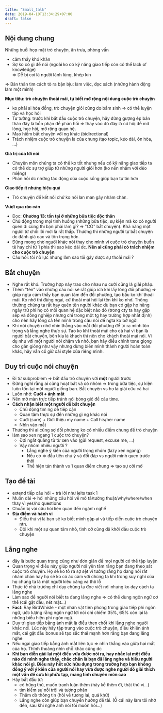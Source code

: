 ```yaml
---
title: "Small_talk"
date: 2019-04-10T13:34:29+07:00
draft: false
---
```


## **Nội dung chung**

Những buổi họp mặt trò chuyện, ăn trưa, phỏng vấn  
- cảm thấy khó khăn  
- Sợ ko có gì để nói (ngoài ko có kỹ năng giao tiếp còn có thể lack of knowledge)  
=> Dễ bị coi là người lãnh lùng, khép kín  

=> Bản thân tìm cách tỏ ra bận bịu: làm việc, đọc sách (những hành động làm một mình)  

**Mục tiêu: trò chuyện thoải mái, tự biết mở rộng nội dung cuộc trò chuyện**  
- ko phải ai hòa đồng, trò chuyện giỏi cũng do bẩm sinh => có thể luyện tập và học hỏi  
- Tư tưởng: trước khi bắt đầu cuộc trò chuyện, hãy đừng gượng ép bản thân đây là bổn phận để phản hồi => thay vào đó đây là cơ hôị để mở lòng, học hỏi, mở rộng quan hệ.  
- Mạo hiểm bắt chuyện với ng khác (bidirectional)  
- Trách nhiệm cuộc trò chuyện là của chung (tạo topic, kéo dài, ôn hòa, ...)  
  
**Giá trị của lời nói**  
- Chuyên môn chúng ta có thể ko tốt nhưng nếu có kỹ năng giao tiếp ta có thể dc sự trợ giúp từ những người giỏi hơn (ko nên nhầm với dẻo miệng)  
- Phản hồi dc những tác động của cuộc sống giúp bạn tự tin hơn  
 
**Giao tiếp ít nhưng hiệu quả**
- Trò chuyện để kết nối chứ ko nói lan man gây nhàm chán.  

**Vượt qua rào cản**  
- Đọc: **Chương 13: tồn tại ở những bữa tiệc độc thân**  
- Chủ động trong mọi tình huống (những bữa tiệc, sự kiện mà ko có người quen đi cùng thì bạn phải làm gì? => "CỐ" bắt chuyện). Khả năng một người từ chối lời mời là rất thấp. Thường thì những người tự bắt chuyện dc đánh giá cao và tôn trọng hơn.  
- Đừng mong chờ người khác nói thay cho mình vì cuộc trò chuyện buồn tẽ hay chỉ từ 1 phía thì sao kéo dài dc. **Nên ai cũng phải có trách nhiệm cho cuộc trò chuyện**  
- Câu hỏi: tôi nỗ lực nhưng làm sao tồi gây được sự thoải mái ?  

## **Bắt chuyện**  
- Nghe rất khó. Trường hợp này trao cho nhau nụ cười cũng là giải pháp.  
- Thêm "tên" vào những câu nói sẽ rất giúp ích khi lấy lòng đối phương => giúp ngta cảm thấy bạn quan tâm đến đối phương, tạo bầu ko khí thoải mái. Ko nhớ thì đừng ngại, cứ thoải mái hỏi lại tên khi ko nhớ.  Thông thường chúng ta rất hay quên tên người khác dù bạn có gặp họ hằng ngày trừ phi họ có mối quan hệ đặc biệt nào đó (trong cty ta hay gặp sếp và đồng nghiệp nhưng chỉ trong một tg hay trường hợp nhất định) cho nên hãy lồng cả tên mình trong câu nói để ngta ko bỡ ngỡ.  
- Khi nói chuyện nhớ nhìn thẳng vào mắt đối phương để tỏ ra mình tôn trọng và lắng nghe thực sự. Tạo ko khí thoải mái cho cả hai vì bạn là người bắt chuyện, bên kia là khách thì nên cho khách thoải mái nói. Vi dụ như với một người nói chậm và nhỏ. bạn hãy điều chỉnh tone giọng cho gần giống như vậy nhưng đừng biến mình thành người hoàn toàn khác, hãy vẫn cố giữ cái style của riêng mình.  
  
## **Duy trì cuộc nói chuyện**  
- Đi từ subproblem => bắt đầu trò chuyện với **một** người trước  
- Đừng nghĩ rằng ai cũng hoạt bát và có nhóm => trong bữa tiệc, sự kiện luôn tồn tại một người giống bạn. Bắt chuyện vs họ là giải cứu cả hai  
- Luôn nhớ: **Cười + ánh mắt**  
- Nên mở màn trực tiếp tránh nói bóng gió để câu time.  
- **Cách nhận biết một người dễ bắt chuyện** 
  - Chủ động tìm ng dễ tiếp cận  
  - Quan tâm thực sự đến những gì ng khác nói  
  - Cười (sure) + Giới thiệu my name + Call his/her name  
  - Nhìn vào mắt  
- Thường thì ai cũng sợ đối phương ko có nhiều điểm chung để trò chuyện  
- làm sao xen ngang 1 cuộc trò chuyện?  
  - Đợi ngắt quãng từ từ xen vào (gửi request, excuse me, ...)  
  - Vậy nhóm nhiều người ?  
    - Lắng nghe ý kiến của người trong nhóm  (lazy xen ngang)
    - Nếu có => đầu tiên chú ý và đối đáp vs người mình quen trước thôi  
    - Thể hiện tán thành vs 1 quan điểm chung => tạo sự cởi mở  

## **Tạo đề tài**  
- extend tiếp câu hỏi + trả lời như ielts task 1  
- Muốn dài => hỏi những câu hỏi về mô tả/tường thuật/why/where/when thay vì yes/no questions  
- Chuẩn bị vài câu hỏi liên quan đến ngành nghề  
- **Địa điểm và hành vi**
  - Điều thú vị là bạn sẽ ko biết mình gặp ai và tiếp diễn cuộc trò chuyện ntn.  
  - Đôi khi một sự quan tâm nhỏ, tình cờ cũng đã khởi đầu cuộc trò chuyện  

## **Lắng nghe**  
- đây là bước quan trọng cũng như đơn giản để mọi người có thể tập luyện  
- Quan trọng vì điều này giúp người nói yên tâm rằng bạn
đang theo sát cuộc trò chuyện. Họ sẽ ko tỏ ra sợ sệt vì tưởng rằng họ đang nói rất nhàm chán hay họ sẽ ko có ác cảm với chúng ta khi trong suy nghĩ của họ chúng ta là một người kiêu căng và thô lỗ  
- Thực tế nhà trường chỉ dạy chúng ta đọc viết nói nhưng ko dạy cách ta lắng nghe  
- Làm sao để người nói biết ta đang lắng nghe => có thể dùng ngôn ngữ cơ thể (cái gật đầu, nét mặt...)  
- **Fact**: Ray BirdWhisle - một nhân vật tiên phong trong giao tiếp phi ngôn ngữ, ước lượng rằng ngôn ngữ lời nói chỉ chiếm 35%, 65% còn lại là những biểu hiện phi ngôn ngữ.  
- Duy trì giao tiếp bằng ánh mắt là điều then chốt khi lắng nghe người khác nói. Lúc này hãy tập trung vào cuộc trò chuyện, điều khiển ánh mắt, cái gật đầu bonus sẽ tạo sắc thái mạnh hơn rằng bạn đang lắng nghe  
- Nếu ngại giao tiếp bằng ánh mắt liên tục => nhìn thẳng vào giữa hai mắt của họ. Thĩnh thoảng nhìn chỗ khác cũng dc  
- **Khi bạn diễn giải lai một điều vừa được nói ra, hay nhắc lại một điều nào đó mình nghe thấy, chắc chắn là bạn đã lắng nghe và hiểu người khác nói gì. Điều này hết sức hữu dụng trong trường hợp bạn không đồng ý với ý kiến của người nói hay vừa được nghe người đó giải thích một vấn đề cực kì phức tạp, mang tính chuyên môn cao**  
- Hãy bắt đầu từ: 
  - có hứng thú, muốn tranh luận thêm (hãy kể thêm đi, thật thú vị...)
  - tìm kiếm sự nổi trội và tương phản  
  - Thăm dò thông tin (hỏi về tương lai, quá khứ)
  - Lắng nghe còn giúp bạn chuyển hướng đề tài. (Ồ cái này làm tôi nhớ đến, sau khi nghe anh nói tôi muốn hỏi...)  
  

